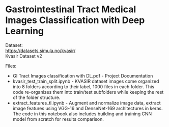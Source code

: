 # Gastrointestinal Tract Medical Images Classification with Deep Learning

Dataset:<br />
https://datasets.simula.no/kvasir/ <br />
Kvasir Dataset v2<br />

Files:<br />
* GI Tract Images classification with DL.pdf - Project Documentation<br />
* kvasir_test_train_split.ipynb - KVASIR dataset images come organized into 8 folders according to their label, 1000 files in each folder. This code re-organizes them into train/test subfolders while keeping the rest of the folder structure. <br />
* extract_features_tl.ipynb - Augment and normalize image data, extract image features using VGG-16 and DenseNet-169 architectures in keras. The code in this notebook also includes building and training CNN model from scratch for results comparison. </br>
